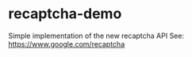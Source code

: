 recaptcha-demo
==============
Simple implementation of the new recaptcha API
See: https://www.google.com/recaptcha
